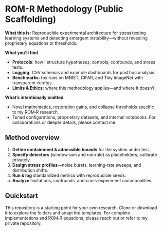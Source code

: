 # ROM-R Methodology (Public Scaffolding)

**What this is:** Reproducible experimental architecture for stress testing learning systems and detecting emergent instability—without revealing proprietary equations or thresholds.

**What you’ll find**

- **Protocols:** how I structure hypotheses, controls, confounds, and stress tests.
- **Logging:** CSV schemas and example dashboards for post hoc analysis.
- **Benchmarks:** toy runs on MNIST, CIFAR, and Tiny ImageNet with transparent configs.
- **Limits & Ethics:** where this methodology applies—and where it doesn’t.

**What’s intentionally omitted**

- Novel mathematics, restoration gains, and collapse thresholds specific to my ROM‑R research.
- Tuned configurations, proprietary datasets, and internal notebooks. For collaborations or deeper details, please contact me.

## Method overview

1. **Define containment & admissible bounds** for the system under test.
2. **Specify detectors** (window sum and run‑rule) as placeholders; calibrate privately.
3. **Design stress profiles**—noise bursts, learning‑rate sweeps, and distribution shifts.
4. **Run & log** standardized metrics with reproducible seeds.
5. **Analyze** limitations, confounds, and cross‑experiment commonalities.

## Quickstart

This repository is a starting point for your own research. Clone or download it to explore the folders and adapt the templates. For complete implementations and ROM‑R equations, please reach out or refer to my private repository.
